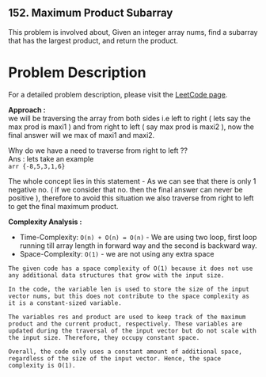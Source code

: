 ## 152. Maximum Product Subarray

This problem is involved about, Given an integer array nums, find a subarray that has the largest product, and return the product.

# Problem Description

For a detailed problem description, please visit the [LeetCode page](https://leetcode.com/problems/maximum-product-subarray/description/).

**Approach :**<br/>
we will be traversing the array from both sides i.e left to right ( lets say the max prod is maxi1 ) and from right to left ( say max prod is maxi2 ), now the final answer will we max of maxi1 and maxi2. <br/>

Why do we have a need to traverse from right to left ?? <br/>
Ans : lets take an example <br/>
`arr {-8,5,3,1,6}` <br/>

The whole concept lies in this statement - As we can see that there is only 1 negative no. ( if we consider that no. then the final answer can never be positive ), therefore to avoid this situation we also traverse from right to left to get the final maximum product.

**Complexity Analysis :**<br/>

-   Time-Complexity: `O(n) + O(n) = O(n)` - We are using two loop, first loop running till array length in forward way and the second is backward way.
-   Space-Complexity: `O(1)` - we are not using any extra space

```
The given code has a space complexity of O(1) because it does not use any additional data structures that grow with the input size.

In the code, the variable len is used to store the size of the input vector nums, but this does not contribute to the space complexity as it is a constant-sized variable.

The variables res and product are used to keep track of the maximum product and the current product, respectively. These variables are updated during the traversal of the input vector but do not scale with the input size. Therefore, they occupy constant space.

Overall, the code only uses a constant amount of additional space, regardless of the size of the input vector. Hence, the space complexity is O(1).
```
